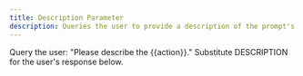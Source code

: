 ```yaml
---
title: Description Parameter
description: Queries the user to provide a description of the prompt's action
---
```


Query the user: "Please describe the {{action}}." Substitute DESCRIPTION for the user's response below.
